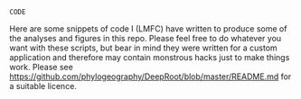 ``CODE``

Here are some snippets of code I (LMFC) have written to produce some of the analyses and figures in this repo. 
Please feel free to do whatever you want with these scripts, but bear in mind they were written for a custom application and therefore may contain monstrous hacks just to make things work.
Please see https://github.com/phylogeography/DeepRoot/blob/master/README.md for a suitable licence.
